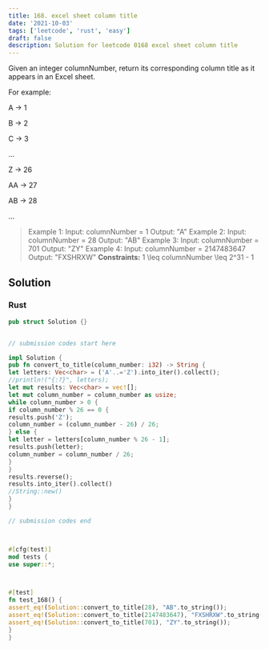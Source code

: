 ```yaml
---
title: 168. excel sheet column title
date: '2021-10-03'
tags: ['leetcode', 'rust', 'easy']
draft: false
description: Solution for leetcode 0168 excel sheet column title
---
```




Given an integer columnNumber, return its corresponding column title as it appears in an Excel sheet.

For example:



A -> 1

B -> 2

C -> 3

...

Z -> 26

AA -> 27

AB -> 28

...





>   Example 1:
>   Input: columnNumber <TeX>=</TeX> 1
>   Output: "A"
>   Example 2:
>   Input: columnNumber <TeX>=</TeX> 28
>   Output: "AB"
>   Example 3:
>   Input: columnNumber <TeX>=</TeX> 701
>   Output: "ZY"
>   Example 4:
>   Input: columnNumber <TeX>=</TeX> 2147483647
>   Output: "FXSHRXW"
**Constraints:**
>   	1 <TeX>\leq</TeX> columnNumber <TeX>\leq</TeX> 2^31 - 1


## Solution


### Rust
```rust
pub struct Solution {}


// submission codes start here

impl Solution {
pub fn convert_to_title(column_number: i32) -> String {
let letters: Vec<char> = ('A'..='Z').into_iter().collect();
//println!("{:?}", letters);
let mut results: Vec<char> = vec![];
let mut column_number = column_number as usize;
while column_number > 0 {
if column_number % 26 == 0 {
results.push('Z');
column_number = (column_number - 26) / 26;
} else {
let letter = letters[column_number % 26 - 1];
results.push(letter);
column_number = column_number / 26;
}
}
results.reverse();
results.into_iter().collect()
//String::new()
}
}

// submission codes end



#[cfg(test)]
mod tests {
use super::*;



#[test]
fn test_168() {
assert_eq!(Solution::convert_to_title(28), "AB".to_string());
assert_eq!(Solution::convert_to_title(2147483647), "FXSHRXW".to_string());
assert_eq!(Solution::convert_to_title(701), "ZY".to_string());
}
}

```
